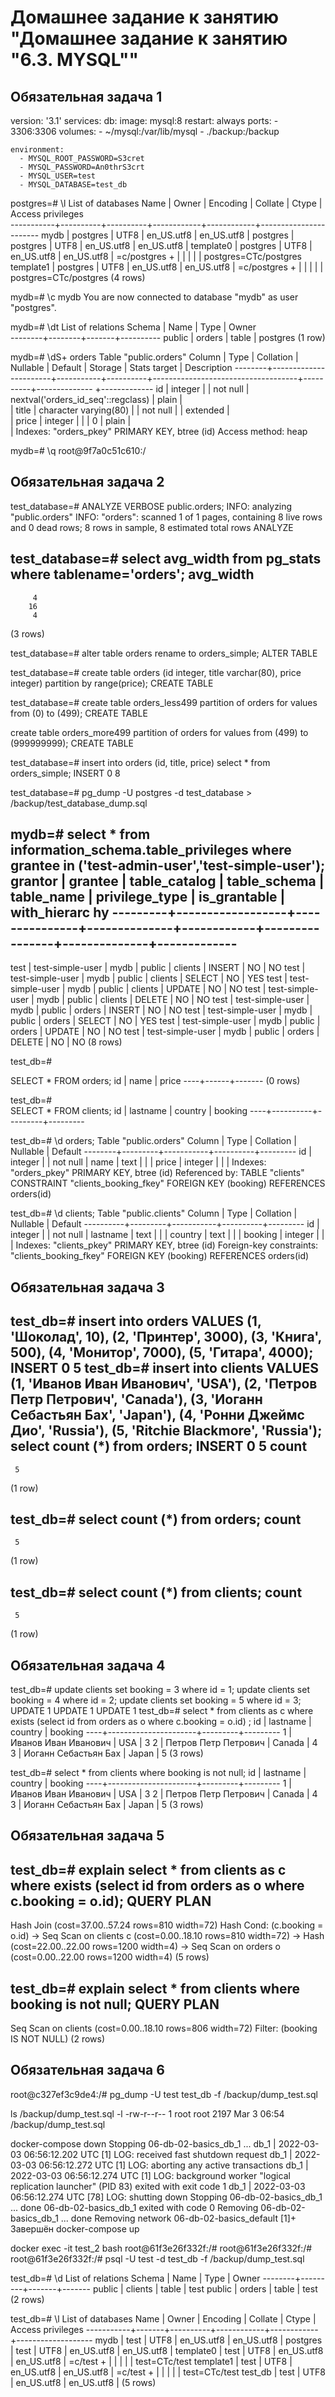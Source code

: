 
# Домашнее задание к занятию "Домашнее задание к занятию "6.3. MYSQL""

## Обязательная задача 1

version: '3.1'
services:
  db:
    image: mysql:8
    restart: always
    ports:
      - 3306:3306
    volumes:
      - ~/mysql:/var/lib/mysql
      - ./backup:/backup

    environment:
      - MYSQL_ROOT_PASSWORD=S3cret
      - MYSQL_PASSWORD=An0thrS3crt
      - MYSQL_USER=test
      - MYSQL_DATABASE=test_db    





postgres=# \l
                                 List of databases
   Name    |  Owner   | Encoding |  Collate   |   Ctype    |   Access privileges   
-----------+----------+----------+------------+------------+-----------------------
 mydb      | postgres | UTF8     | en_US.utf8 | en_US.utf8 | 
 postgres  | postgres | UTF8     | en_US.utf8 | en_US.utf8 | 
 template0 | postgres | UTF8     | en_US.utf8 | en_US.utf8 | =c/postgres          +
           |          |          |            |            | postgres=CTc/postgres
 template1 | postgres | UTF8     | en_US.utf8 | en_US.utf8 | =c/postgres          +
           |          |          |            |            | postgres=CTc/postgres
(4 rows)


mydb=# \c mydb
You are now connected to database "mydb" as user "postgres".

mydb=# \dt 
         List of relations
 Schema |  Name  | Type  |  Owner   
--------+--------+-------+----------
 public | orders | table | postgres
(1 row)

mydb=#  \dS+ orders
                                                       Table "public.orders"
 Column |         Type          | Collation | Nullable |              Default               | Storage  | Stats target 
| Description 
--------+-----------------------+-----------+----------+------------------------------------+----------+--------------
+-------------
 id     | integer               |           | not null | nextval('orders_id_seq'::regclass) | plain    |              
| 
 title  | character varying(80) |           | not null |                                    | extended |              
| 
 price  | integer               |           |          | 0                                  | plain    |              
| 
Indexes:
    "orders_pkey" PRIMARY KEY, btree (id)
Access method: heap

mydb=# \q
root@9f7a0c51c610:/

## Обязательная задача 2



test_database=# ANALYZE VERBOSE public.orders;
INFO:  analyzing "public.orders"
INFO:  "orders": scanned 1 of 1 pages, containing 8 live rows and 0 dead rows; 8 rows in sample, 8 estimated total rows
ANALYZE

test_database=#  select avg_width from pg_stats where tablename='orders';
 avg_width 
-----------
         4
        16
         4
(3 rows)

test_database=# alter table orders rename to orders_simple;
ALTER TABLE

test_database=# create table orders (id integer, title varchar(80), price integer) partition by range(price);
CREATE TABLE

test_database=# create table orders_less499 partition of orders for values from (0) to (499);
CREATE TABLE

create table orders_more499 partition of orders for values from (499) to (999999999);
CREATE TABLE

test_database=#  insert into orders (id, title, price) select * from orders_simple;
INSERT 0 8



test_database=#  pg_dump -U postgres -d test_database > /backup/test_database_dump.sql




mydb=# select * from information_schema.table_privileges where grantee in ('test-admin-user','test-simple-user');
 grantor |     grantee      | table_catalog | table_schema | table_name | privilege_type | is_grantable | with_hierarc
hy 
---------+------------------+---------------+--------------+------------+----------------+--------------+-------------
---
 test    | test-simple-user | mydb          | public       | clients    | INSERT         | NO           | NO
 test    | test-simple-user | mydb          | public       | clients    | SELECT         | NO           | YES
 test    | test-simple-user | mydb          | public       | clients    | UPDATE         | NO           | NO
 test    | test-simple-user | mydb          | public       | clients    | DELETE         | NO           | NO
 test    | test-simple-user | mydb          | public       | orders     | INSERT         | NO           | NO
 test    | test-simple-user | mydb          | public       | orders     | SELECT         | NO           | YES
 test    | test-simple-user | mydb          | public       | orders     | UPDATE         | NO           | NO
 test    | test-simple-user | mydb          | public       | orders     | DELETE         | NO           | NO
(8 rows)


test_db=#  
 
SELECT  *  FROM orders;
 id | name | price 
----+------+-------
(0 rows)


test_db=#   
SELECT  *  FROM clients;
 id | lastname | country | booking 
----+----------+---------+---------


test_db=# \d  orders;
               Table "public.orders"
 Column |  Type   | Collation | Nullable | Default 
--------+---------+-----------+----------+---------
 id     | integer |           | not null | 
 name   | text    |           |          | 
 price  | integer |           |          | 
Indexes:
    "orders_pkey" PRIMARY KEY, btree (id)
Referenced by:
    TABLE "clients" CONSTRAINT "clients_booking_fkey" FOREIGN KEY (booking) REFERENCES orders(id)


test_db=# \d  clients;
               Table "public.clients"
  Column  |  Type   | Collation | Nullable | Default 
----------+---------+-----------+----------+---------
 id       | integer |           | not null | 
 lastname | text    |           |          | 
 country  | text    |           |          | 
 booking  | integer |           |          | 
Indexes:
    "clients_pkey" PRIMARY KEY, btree (id)
Foreign-key constraints:
    "clients_booking_fkey" FOREIGN KEY (booking) REFERENCES orders(id)



## Обязательная задача 3

test_db=# insert into orders VALUES (1, 'Шоколад', 10), (2, 'Принтер', 3000), (3, 'Книга', 500), (4, 'Монитор', 7000), (5, 'Гитара', 4000);
INSERT 0 5
test_db=# insert into clients VALUES (1, 'Иванов Иван Иванович', 'USA'), (2, 'Петров Петр Петрович', 'Canada'), (3, 'Иоганн Себастьян Бах', 'Japan'), (4, 'Ронни Джеймс Дио', 'Russia'), (5, 'Ritchie Blackmore', 'Russia');
select count (*) from orders;
INSERT 0 5
 count 
-------
     5
(1 row)

test_db=# select count (*) from orders;
 count 
-------
     5
(1 row)

test_db=# select count (*) from clients;
 count 
-------
     5
(1 row)

## Обязательная задача 4

test_db=# update  clients set booking = 3 where id = 1;
update  clients set booking = 4 where id = 2;
update  clients set booking = 5 where id = 3;
UPDATE 1
UPDATE 1
UPDATE 1
test_db=# select * from clients as c where  exists (select id from orders as o where c.booking = o.id) ;
 id |       lastname       | country | booking 
----+----------------------+---------+---------
  1 | Иванов Иван Иванович | USA     |       3
  2 | Петров Петр Петрович | Canada  |       4
  3 | Иоганн Себастьян Бах | Japan   |       5
(3 rows)

test_db=#  select * from clients where booking is not null;
 id |       lastname       | country | booking 
----+----------------------+---------+---------
  1 | Иванов Иван Иванович | USA     |       3
  2 | Петров Петр Петрович | Canada  |       4
  3 | Иоганн Себастьян Бах | Japan   |       5
(3 rows)



## Обязательная задача 5

test_db=# explain select * from clients as c where exists (select id from orders as o where c.booking = o.id);
                               QUERY PLAN                               
------------------------------------------------------------------------
 Hash Join  (cost=37.00..57.24 rows=810 width=72)
   Hash Cond: (c.booking = o.id)
   ->  Seq Scan on clients c  (cost=0.00..18.10 rows=810 width=72)
   ->  Hash  (cost=22.00..22.00 rows=1200 width=4)
         ->  Seq Scan on orders o  (cost=0.00..22.00 rows=1200 width=4)
(5 rows)

test_db=# explain select * from clients  where  booking is not null;
                        QUERY PLAN                         
-----------------------------------------------------------
 Seq Scan on clients  (cost=0.00..18.10 rows=806 width=72)
   Filter: (booking IS NOT NULL)
(2 rows)

## Обязательная задача 6


root@c327ef3c9de4:/# pg_dump -U test test_db -f /backup/dump_test.sql

ls /backup/dump_test.sql -l
-rw-r--r-- 1 root root 2197 Mar  3 06:54 /backup/dump_test.sql

docker-compose down
Stopping 06-db-02-basics_db_1 ... 
db_1  | 2022-03-03 06:56:12.202 UTC [1] LOG:  received fast shutdown request
db_1  | 2022-03-03 06:56:12.272 UTC [1] LOG:  aborting any active transactions
db_1  | 2022-03-03 06:56:12.274 UTC [1] LOG:  background worker "logical replication launcher" (PID 83) exited with exit code 1
db_1  | 2022-03-03 06:56:12.274 UTC [78] LOG:  shutting down
Stopping 06-db-02-basics_db_1 ... done
06-db-02-basics_db_1 exited with code 0
Removing 06-db-02-basics_db_1 ... done
Removing network 06-db-02-basics_default
[1]+  Завершён        docker-compose up

docker exec -it  test_2  bash
root@61f3e26f332f:/# 
root@61f3e26f332f:/# 
root@61f3e26f332f:/#  psql -U test -d test_db -f /backup/dump_test.sql 


test_db=#  \d
        List of relations
 Schema |  Name   | Type  | Owner 
--------+---------+-------+-------
 public | clients | table | test
 public | orders  | table | test
(2 rows)

test_db=#  \l
                             List of databases
   Name    | Owner | Encoding |  Collate   |   Ctype    | Access privileges 
-----------+-------+----------+------------+------------+-------------------
 mydb      | test  | UTF8     | en_US.utf8 | en_US.utf8 | 
 postgres  | test  | UTF8     | en_US.utf8 | en_US.utf8 | 
 template0 | test  | UTF8     | en_US.utf8 | en_US.utf8 | =c/test          +
           |       |          |            |            | test=CTc/test
 template1 | test  | UTF8     | en_US.utf8 | en_US.utf8 | =c/test          +
           |       |          |            |            | test=CTc/test
 test_db   | test  | UTF8     | en_US.utf8 | en_US.utf8 | 
(5 rows)
